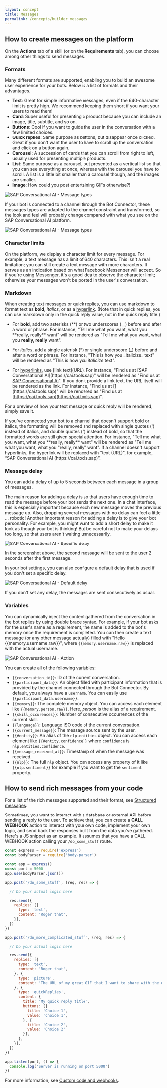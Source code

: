 ```yaml
---
layout: concept
title: Messages
permalink: /concepts/builder_messages
---
```


## How to create messages on the platform

On the **Actions** tab of a skill (or on the **Requirements** tab), you can choose among other things to send messages.

### Formats
Many different formats are supported, enabling you to build an awesome user experience for your bots. Below is a list of formats and their advantages.

- **Text**: Great for simple informative messages, even if the 640-character limit is pretty high. We recommend keeping them short if you want your users to read them!
- **Card**: Super useful for presenting a product because you can include an image, title, subtitle, and so on.
- **Buttons**: Cool if you want to guide the user in the conversation with a few limited choices.
- **Quick replies**: Same purpose as buttons, but disappear once clicked. Great if you don't want the user to have to scroll up the conversation and click on a button again.
- **Carousel**: A succession of cards that you can scroll from right to left, usually used for presenting multiple products.
- **List**: Same purpose as a carousel, but presented as a vertical list so that you can see everything at once, whereas with the carousel you have to scroll. A list is a little bit smaller than a carousel though, and the images are smaller.
- **Image**: How could you post entertaining GIFs otherwise?!

![SAP Conversational AI - Message types](https://cdn.cai.tools.sap/man/recast-ai-type-of-messages.png)

If your bot is connected to a channel through the Bot Connector, these messages types are adapted to the channel constraint and transformed, so the look and feel will probably change compared with what you see on the SAP Conversational AI platform.

![SAP Conversational AI - Message types](https://cdn.cai.tools.sap/man/bot-builder/test-card-recast-ai.png)

### Character limits

On the platform, we display a character limit for every message. For example, a text message has a limit of 640 characters. This isn't a real limitation; you can still create a text message with more characters. It serves as an indication based on what Facebook Messenger will accept. So if you're using Messenger, it's a good idea to observe the character limit; otherwise your messages won't be posted in the user's conversation.

### Markdown

When creating text messages or quick replies, you can use markdown to format text as **bold**, _italics_, or as a [hyperlink](https://cai.tools.sap). (Note that in quick replies, you can use markdown only in the quick reply value, not in the quick reply title.)

- For **bold**, add two asterisks (\*\*) or two underscores (\_\_) before and after a word or phrase. For instance, "Tell me what you want, what you \*\*really, really\*\* want" will be rendered as "Tell me what you want, what you **really, really** want".

- For _italics_, add a single asterisk (\*) or single underscore (\_) before and after a word or phrase. For instance, "This is how you \_italicize\_ text" will be rendered as "This is how you _italicize_ text". 

- For [hyperlinks](https://cai.tools.sap), use \[link text](URL)\. For instance, "Find us at \[SAP Conversational AI](https[]()://cai.tools.sap)" will be rendered as "Find us at [SAP Conversational AI](https://cai.tools.sap)". If you don't provide a link text, the URL itself will be rendered as the link. For instance, "Find us at \[](https[]()://cai.tools.sap)" will be rendered as "Find us at [https://cai.tools.sap](https://cai.tools.sap)".

For a preview of how your text message or quick reply will be rendered, simply save it.
 
If you've connected your bot to a channel that doesn't support bold or italics, the formatting will be removed and replaced with single quotes (') instead of italics, and double quotes (") instead of bold, so that the formatted words are still given special attention. For instance, "Tell me what you want, what you \*\*really, really\*\* want" will be rendered as "Tell me what you want, what you "really, really" want". If a channel doesn't support hyperlinks, the hyperlink will be replaced with "text (URL)", for example, “SAP Conversational AI (https[]()://cai.tools.sap)”.

### Message delay

You can add a delay of up to 5 seconds between each message in a group of messages.

The main reason for adding a delay is so that users have enough time to read the message before your bot sends the next one. In a chat interface, this is especially important because each new message moves the previous message up. Also, dropping several messages with no delay can feel a little ... robotic! Another important reason for adding a delay is to give your bot personality. For example, you might want to add a short delay to make it look as though your bot is thinking! But be careful not to make your delays too long, so that users aren't waiting unnecessarily.

![SAP Conversational AI - Specific delay](https://cdn.cai.tools.sap/man/recast-ai-specific-delay.png)

In the screenshot above, the second message will be sent to the user 2 seconds after the first message.

In your bot settings, you can also configure a default delay that is used if you don't set a specific delay.

![SAP Conversational AI - Default delay](https://cdn.cai.tools.sap/man/recast-ai-default-delay.png)

If you don't set any delay, the messages are sent consecutively as usual.

### Variables

You can dynamically inject the content gathered from the conversation in the bot replies by using double brace syntax. For example, if your bot asks for the user's name as a requirement, the name is added to the bot's memory once the requirement is completed. You can then create a text message (or any other message actually) filled with "Hello {{memory.username.raw}}", where `{{memory.username.raw}}` is replaced with the actual username.

![SAP Conversational AI - Action](https://cdn.cai.tools.sap/man/recast-ai-action-2.png)

You can create all of the following variables:

* `{{conversation_id}}`: ID of the current conversation.
* `{{participant_data}}`: An object filled with participant information that is provided by the channel connected through the Bot Connector. By default, you always have a `username`. You can easily use `{{participant_data.username}}`.
* `{{memory}}`: The complete memory object. You can access each element like `{{memory.person.raw}}`. Here, *person* is the alias of a requirement.
* `{{skill_occurences}}`: Number of consecutive occurrences of the current skill.
* `{{language}}`: Language ISO code of the current conversation.
* `{{current_message}}`: The message source sent by the user.
* `{{#entity}}`: An alias of the `nlp.entities` object. You can access each element like `{{#entity.confidence}}` where `confidence` is `nlp.entities.confidence`.
* `{{message_received_at}}`: Timestamp of when the message was received.
* `{{nlp}}`: The full `nlp` object. You can access any property of it like `{{nlp.sentiment}}` for example if you want to get the `sentiment` property.

## How to send rich messages from your code

For a list of the rich messages supported and their format, see [Structured messages](https://cai.tools.sap/docs/concepts/structured-messages).

Sometimes, you want to interact with a database or external API before sending a reply to the user.
To achieve that, you can create a **CALL WEBHOOK** action to interact with your own code, implement your own logic, and send back the responses built from the data you've gathered. Here's a JS snippet as an example. It assumes that you have a CALL WEBHOOK action calling your `/do_some_stuff` route.

~~~ js
const express = require('express')
const bodyParser = require('body-parser')

const app = express()
const port = 5000
app.use(bodyParser.json())

app.post('/do_some_stuff', (req, res) => {

  // Do your actual logic here

  res.send({
    replies: [{
      type: 'text',
      content: 'Roger that',
    }],
  })
})

app.post('/do_more_complicated_stuff', (req, res) => {

  // Do your actual logic here

  res.send({
    replies: [{
      type: 'text',
      content: 'Roger that',
    }, {
      type: 'picture',
      content: 'The URL of my great GIF that I want to share with the world',
    }, {
      type: 'quickReplies',
      content: {
        title: 'My quick reply title',
        buttons: [{
          title: 'Choice 1',
          value: 'choice 1',
        }, {
          title: 'Choice 2',
          value: 'Choice 2'
        }],
      },
    }],
  })
})

app.listen(port, () => {
  console.log('Server is running on port 5000')
})
~~~

For more information, see [Custom code and webhooks](https://cai.tools.sap/docs/concepts/code-and-webhook).
